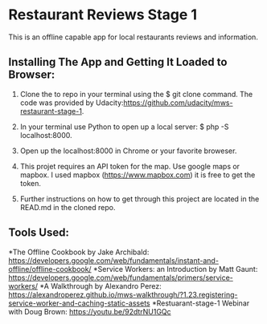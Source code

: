 # Restaurant Reviews Stage 1

 This is an offline capable app for local restaurants reviews and information.

## Installing The App and Getting It Loaded to Browser:

1. Clone the to repo in your terminal using the $ git clone command. The code was provided by                                    Udacity:https://github.com/udacity/mws-restaurant-stage-1.

2. In your terminal use Python to open up a local server: $ php -S localhost:8000.

3. Open up the localhost:8000 in Chrome or your favorite broweser.

4. This projet requires an API token for the map. Use google maps or mapbox. I used mapbox (https://www.mapbox.com) it is free    to get the token.

5. Further instructions on how to get through this project are located in the READ.md in the cloned repo.


## Tools Used:
*The Offline Cookbook by Jake Archibald:
https://developers.google.com/web/fundamentals/instant-and-offline/offline-cookbook/
*Service Workers: an Introduction by Matt Gaunt:
https://developers.google.com/web/fundamentals/primers/service-workers/
*A Walkthrough by Alexandro Perez:
https://alexandroperez.github.io/mws-walkthrough/?1.23.registering-service-worker-and-caching-static-assets
*Restuarant-stage-1 Webinar with Doug Brown: 
https://youtu.be/92dtrNU1GQc













